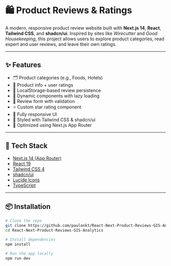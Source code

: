 # 🛍️ Product Reviews & Ratings

A modern, responsive product review website built with **Next.js 14**, **React**, **Tailwind CSS**, and **shadcn/ui**. Inspired by sites like *Wirecutter* and *Good Housekeeping*, this project allows users to explore product categories, read expert and user reviews, and leave their own ratings.

---

## ✨ Features

- 🗂️ Product categories (e.g., Foods, Hotels)
- 🌟 Product info + user ratings
- 🧾 LocalStorage-based review persistence
- 🧩 Dynamic components with lazy loading
- 💬 Review form with validation
- ⭐ Custom star rating component
- 📱 Fully responsive UI
- 💅 Styled with Tailwind CSS & shadcn/ui
- 🚀 Optimized using Next.js App Router

---

## 🧱 Tech Stack

- [Next.js 14 (App Router)](https://nextjs.org)
- [React 19](https://react.dev)
- [Tailwind CSS 4](https://tailwindcss.com)
- [shadcn/ui](https://ui.shadcn.com/)
- [Lucide Icons](https://lucide.dev)
- [TypeScript](https://www.typescriptlang.org)

---

## 📦 Installation

```bash
# Clone the repo
git clone https://github.com/paulonkt/React-Next-Product-Reviews-GIS-Analytics.git
cd React-Next-Product-Reviews-GIS-Analytics

# Install dependencies
npm install

# Run the app locally
npm run dev
